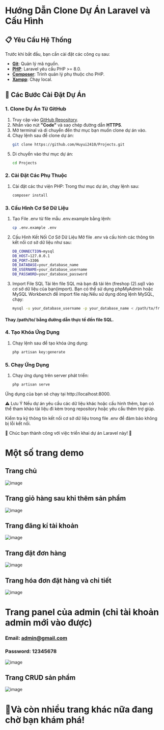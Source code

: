 # Hướng Dẫn Clone Dự Án Laravel và Cấu Hình

## 📋 Yêu Cầu Hệ Thống
Trước khi bắt đầu, bạn cần cài đặt các công cụ sau:

- **[Git](https://git-scm.com/)**: Quản lý mã nguồn.
- **[PHP](https://www.php.net/)**: Laravel yêu cầu PHP >= 8.0.
- **[Composer](https://getcomposer.org/)**: Trình quản lý phụ thuộc cho PHP.
- **[Xampp](https://www.apachefriends.org/download.html)**: Chạy local.

## 🚀 Các Bước Cài Đặt Dự Án

### 1. Clone Dự Án Từ GitHub
1. Truy cập vào [GitHub Repository](https://github.com/Huyui2410/Projects).
2. Nhấn vào nút **"Code"** và sao chép đường dẫn **HTTPS**.
3. Mở terminal và di chuyển đến thư mục bạn muốn clone dự án vào.
4. Chạy lệnh sau để clone dự án:
   ```bash 
   git clone https://github.com/Huyui2410/Projects.git
5. Di chuyển vào thư mục dự án:
    ```bash
    cd Projects
### 2. Cài Đặt Các Phụ Thuộc
1. Cài đặt các thư viện PHP: Trong thư mục dự án, chạy lệnh sau:
    ```bash
    composer install
### 3. Cấu Hình Cơ Sở Dữ Liệu
1. Tạo File .env từ file mẫu .env.example bằng lệnh:
    ```bash
    cp .env.example .env
2. Cấu Hình Kết Nối Cơ Sở Dữ Liệu
Mở file .env và cấu hình các thông tin kết nối cơ sở dữ liệu như sau:
    ```bash
    DB_CONNECTION=mysql
    DB_HOST=127.0.0.1
    DB_PORT=3306
    DB_DATABASE=your_database_name
    DB_USERNAME=your_database_username
    DB_PASSWORD=your_database_password
3. Import File SQL
Tải lên file SQL mà bạn đã tải lên (freshop (2).sql) vào cơ sở dữ liệu của bạn(import).
Bạn có thể sử dụng phpMyAdmin hoặc MySQL Workbench để import file này.Nếu sử dụng dòng lệnh MySQL, chạy:
    ```bash
    mysql -u your_database_username -p your_database_name < /path/to/freshop\ (2).sql

#### Thay /path/to/ bằng đường dẫn thực tế đến file SQL.

### 4. Tạo Khóa Ứng Dụng
1. Chạy lệnh sau để tạo khóa ứng dụng:
    ```bash
    php artisan key:generate
### 5. Chạy Ứng Dụng
1. Chạy ứng dụng trên server phát triển:
    ```bash
    php artisan serve
Ứng dụng của bạn sẽ chạy tại http://localhost:8000.

⚠️ Lưu Ý
Nếu dự án yêu cầu các dữ liệu khác hoặc cấu hình thêm, bạn có thể tham khảo tài liệu đi kèm trong repository hoặc yêu cầu thêm trợ giúp.

Kiểm tra kỹ thông tin kết nối cơ sở dữ liệu trong file .env để đảm bảo không bị lỗi kết nối.

📝 Chúc bạn thành công với việc triển khai dự án Laravel này! 🎉

# Một số trang demo
## Trang chủ
![image](https://github.com/user-attachments/assets/21dbabea-e4de-4a3e-a8d8-3be9f8bd03d7)



## Trang giỏ hàng sau khi thêm sản phẩm 
![image](https://github.com/user-attachments/assets/917a475c-52ce-4599-a255-fac272cc305b)


## Trang đăng kí tài khoản
![image](https://github.com/user-attachments/assets/3201fc4a-0032-4be2-a226-25942d4b5e96)


## Trang đặt đơn hàng
![image](https://github.com/user-attachments/assets/33acfd96-3b6d-4beb-99a7-f068a5baacdf)


## Trang hóa đơn đặt hàng và chi tiết 

![image](https://github.com/user-attachments/assets/5724bc9b-a022-4bb8-bb58-ba50b8e081dc)


# Trang panel của admin (chỉ tài khoản admin mới vào được)
### Email: admin@gmail.com
### Password: 12345678
![image](https://github.com/user-attachments/assets/9b41a9e2-8d50-4c72-9af2-ed9e89b791be)


## Trang CRUD sản phẩm
![image](https://github.com/user-attachments/assets/3ab86ed2-ab82-4f31-8955-be3ee2a93238)


# 📝Và còn nhiều trang khác nữa đang chờ bạn khám phá!

